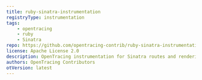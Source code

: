 ```yaml
---
title: ruby-sinatra-instrumentation
registryType: instrumentation
tags:
    - opentracing
    - ruby
    - Sinatra
repo: https://github.com/opentracing-contrib/ruby-sinatra-instrumentation
license: Apache License 2.0
description: OpenTracing instrumentation for Sinatra routes and rendering
authors: OpenTracing Contributors
otVersion: latest
---
```

